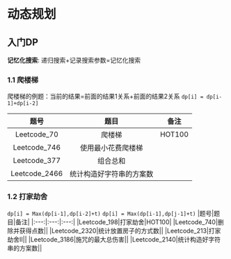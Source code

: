 # 动态规划
## 入门DP
**记忆化搜索**: 递归搜索+记录搜索参数=记忆化搜索
### 1.1 爬楼梯

爬楼梯的例题：当前的结果=前面的结果1关系+前面的结果2关系
`dp[i] = dp[i-1]+dp[i-2]`

|题号|题目|备注|
|:---:|:---:|:---:|
|Leetcode_70|爬楼梯|HOT100|
|Leetcode_746|使用最小花费爬楼梯||
|Leetcode_377|组合总和||
|Leetcode_2466|统计构造好字符串的方案数||

### 1.2 打家劫舍

`dp[i] = Max(dp[i-1],dp[i-2]+t)`
`dp[i] = Max(dp[i-1],dp[j-1]+t)`
|题号|题目|备注|
|:---:|:---:|:---:|
|Leetcode_198|打家劫舍|HOT100|
|Leetcode_740|删除并获得点数||
|Leetcode_2320|统计放置房子的方式数||
|Leetcode_213|打家劫舍II||
|Leetcode_3186|施咒的最大总伤害||
|Leetcode_2140|统计构造好字符串的方案数||